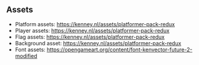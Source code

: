 ## Assets
- Platform assets: https://kenney.nl/assets/platformer-pack-redux
- Player assets: https://kenney.nl/assets/platformer-pack-redux
- Flag assets: https://kenney.nl/assets/platformer-pack-redux
- Background asset: https://kenney.nl/assets/platformer-pack-redux
- Font assets: https://opengameart.org/content/font-kenvector-future-2-modified